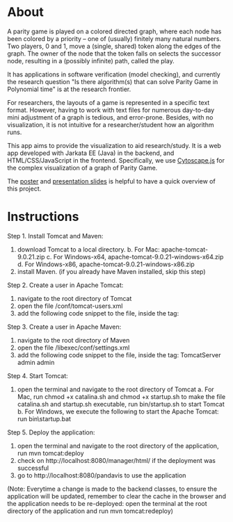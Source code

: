 # About

A parity game is played on a colored directed graph, where each node has been colored by a priority – one of (usually) finitely many natural numbers. Two players, 0 and 1, move a (single, shared) token along the edges of the graph. The owner of the node that the token falls on selects the successor node, resulting in a (possibly infinite) path, called the play.

It has applications in software verification (model checking), and currently the research question "Is there algorithm(s) that can solve Parity Game in Polynomial time" is at the research frontier. 

For researchers, the layouts of a game is represented in a specific text format. However, having to work with text files for numerous day-to-day mini adjustment of a graph is tedious, and error-prone. Besides, with no visualization, it is not intuitive for a researcher/student how an algorithm runs. 

This app aims to provide the visualization to aid research/study. It is a web app developed with Jarkata EE (Java) in the backend, and HTML/CSS/JavaScript in the frontend. Specifically, we use [Cytoscape.js](https://js.cytoscape.org/) for the complex visualization of a graph of Parity Game. 

The [poster](https://ruilinyang-beta.github.io/pdf/m11_poster.pdf) and [presentation slides](https://ruilinyang-beta.github.io/pdf/m11_slides.pdf) is helpful to have a quick overview of this project.

# Instructions
Step 1. Install Tomcat and Maven:
  1. download Tomcat to a local directory.
    b. For Mac: apache-tomcat-9.0.21.zip
    c. For Windows-x64, apache-tomcat-9.0.21-windows-x64.zip
    d. For Windows-x86, apache-tomcat-9.0.21-windows-x86.zip
  2. install Maven. (if you already have Maven installed, skip this step)

Step 2. Create a user in Apache Tomcat:
  1. navigate to the root directory of Tomcat
  2. open the file /conf/tomcat-users.xml
  3. add the following code snippet to the file, inside the <tomcat-users> tag:
    <role rolename="manager"/>
    <role rolename="admin"/>
    <role rolename="manager-gui"/>
    <role rolename="manager-script"/>
    <user username="admin" password="admin" roles="admin,manager,manager-gui,manager-script"/>

Step 3. Create a user in Apache Maven:
  1. navigate to the root directory of Maven
  2. open the file /libexec/conf/settings.xml
  3. add the following code snippet to the file, inside the <servers> tag:
    <server>
       <id>TomcatServer</id>
       <username>admin</username>
       <password>admin</password>
    </server>


Step 4. Start Tomcat:
  1. open the terminal and navigate to the root directory of Tomcat
    a. For Mac, run chmod +x catalina.sh and chmod +x startup.sh to make the file catalina.sh and startup.sh executable, run bin/startup.sh to start Tomcat
    b. For Windows, we execute the following to start the Apache Tomcat: run bin\startup.bat


Step 5. Deploy the application:
1. open the terminal and navigate to the root directory of the application, run mvn tomcat:deploy 
2. check on http://localhost:8080/manager/html/ if the deployment was successful
3. go to http://localhost:8080/pandavis to use the application

(Note: Everytime a change is made to the backend classes, to ensure the application will be updated, remember to clear the cache in the browser and the application needs to be re-deployed: open the terminal at the root directory of the application and run 
mvn tomcat:redeploy)
